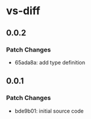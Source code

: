 # vs-diff

## 0.0.2

### Patch Changes

- 65ada8a: add type definition

## 0.0.1

### Patch Changes

- bde9b01: initial source code
